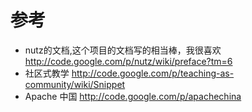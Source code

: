 # 参考 #
  * nutz的文档,这个项目的文档写的相当棒，我很喜欢 http://code.google.com/p/nutz/wiki/preface?tm=6
  * 社区式教学 http://code.google.com/p/teaching-as-community/wiki/Snippet
  * Apache 中国 http://code.google.com/p/apachechina